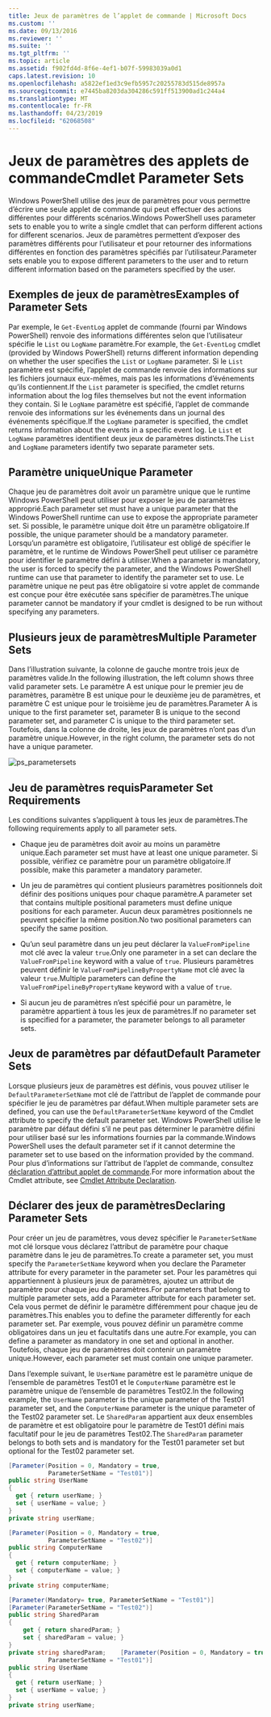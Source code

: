 ```yaml
---
title: Jeux de paramètres de l’applet de commande | Microsoft Docs
ms.custom: ''
ms.date: 09/13/2016
ms.reviewer: ''
ms.suite: ''
ms.tgt_pltfrm: ''
ms.topic: article
ms.assetid: f902fd4d-8f6e-4ef1-b07f-59983039a0d1
caps.latest.revision: 10
ms.openlocfilehash: a5822ef1ed3c9efb5957c20255783d515de8957a
ms.sourcegitcommit: e7445ba8203da304286c591ff513900ad1c244a4
ms.translationtype: MT
ms.contentlocale: fr-FR
ms.lasthandoff: 04/23/2019
ms.locfileid: "62068508"
---
```

# <a name="cmdlet-parameter-sets"></a><span data-ttu-id="9fd65-102">Jeux de paramètres des applets de commande</span><span class="sxs-lookup"><span data-stu-id="9fd65-102">Cmdlet Parameter Sets</span></span>

<span data-ttu-id="9fd65-103">Windows PowerShell utilise des jeux de paramètres pour vous permettre d’écrire une seule applet de commande qui peut effectuer des actions différentes pour différents scénarios.</span><span class="sxs-lookup"><span data-stu-id="9fd65-103">Windows PowerShell uses parameter sets to enable you to write a single cmdlet that can perform different actions for different scenarios.</span></span> <span data-ttu-id="9fd65-104">Jeux de paramètres permettent d’exposer des paramètres différents pour l’utilisateur et pour retourner des informations différentes en fonction des paramètres spécifiés par l’utilisateur.</span><span class="sxs-lookup"><span data-stu-id="9fd65-104">Parameter sets enable you to expose different parameters to the user and to return different information based on the parameters specified by the user.</span></span>

## <a name="examples-of-parameter-sets"></a><span data-ttu-id="9fd65-105">Exemples de jeux de paramètres</span><span class="sxs-lookup"><span data-stu-id="9fd65-105">Examples of Parameter Sets</span></span>

<span data-ttu-id="9fd65-106">Par exemple, le `Get-EventLog` applet de commande (fourni par Windows PowerShell) renvoie des informations différentes selon que l’utilisateur spécifie le `List` ou `LogName` paramètre.</span><span class="sxs-lookup"><span data-stu-id="9fd65-106">For example, the `Get-EventLog` cmdlet (provided by Windows PowerShell) returns different information depending on whether the user specifies the `List` or `LogName` parameter.</span></span> <span data-ttu-id="9fd65-107">Si le `List` paramètre est spécifié, l’applet de commande renvoie des informations sur les fichiers journaux eux-mêmes, mais pas les informations d’événements qu’ils contiennent.</span><span class="sxs-lookup"><span data-stu-id="9fd65-107">If the `List` parameter is specified, the cmdlet returns information about the log files themselves but not the event information they contain.</span></span> <span data-ttu-id="9fd65-108">Si le `LogName` paramètre est spécifié, l’applet de commande renvoie des informations sur les événements dans un journal des événements spécifique.</span><span class="sxs-lookup"><span data-stu-id="9fd65-108">If the `LogName` parameter is specified, the cmdlet returns information about the events in a specific event log.</span></span> <span data-ttu-id="9fd65-109">Le `List` et `LogName` paramètres identifient deux jeux de paramètres distincts.</span><span class="sxs-lookup"><span data-stu-id="9fd65-109">The `List` and `LogName` parameters identify two separate parameter sets.</span></span>

## <a name="unique-parameter"></a><span data-ttu-id="9fd65-110">Paramètre unique</span><span class="sxs-lookup"><span data-stu-id="9fd65-110">Unique Parameter</span></span>

<span data-ttu-id="9fd65-111">Chaque jeu de paramètres doit avoir un paramètre unique que le runtime Windows PowerShell peut utiliser pour exposer le jeu de paramètres approprié.</span><span class="sxs-lookup"><span data-stu-id="9fd65-111">Each parameter set must have a unique parameter that the Windows PowerShell runtime can use to expose the appropriate parameter set.</span></span> <span data-ttu-id="9fd65-112">Si possible, le paramètre unique doit être un paramètre obligatoire.</span><span class="sxs-lookup"><span data-stu-id="9fd65-112">If possible, the unique parameter should be a mandatory parameter.</span></span> <span data-ttu-id="9fd65-113">Lorsqu’un paramètre est obligatoire, l’utilisateur est obligé de spécifier le paramètre, et le runtime de Windows PowerShell peut utiliser ce paramètre pour identifier le paramètre défini à utiliser.</span><span class="sxs-lookup"><span data-stu-id="9fd65-113">When a parameter is mandatory, the user is forced to specify the parameter, and the Windows PowerShell runtime can use that parameter to identify the parameter set to use.</span></span> <span data-ttu-id="9fd65-114">Le paramètre unique ne peut pas être obligatoire si votre applet de commande est conçue pour être exécutée sans spécifier de paramètres.</span><span class="sxs-lookup"><span data-stu-id="9fd65-114">The unique parameter cannot be mandatory if your cmdlet is designed to be run without specifying any parameters.</span></span>

## <a name="multiple-parameter-sets"></a><span data-ttu-id="9fd65-115">Plusieurs jeux de paramètres</span><span class="sxs-lookup"><span data-stu-id="9fd65-115">Multiple Parameter Sets</span></span>

<span data-ttu-id="9fd65-116">Dans l’illustration suivante, la colonne de gauche montre trois jeux de paramètres valide.</span><span class="sxs-lookup"><span data-stu-id="9fd65-116">In the following illustration, the left column shows three valid parameter sets.</span></span> <span data-ttu-id="9fd65-117">Le paramètre A est unique pour le premier jeu de paramètres, paramètre B est unique pour le deuxième jeu de paramètres, et paramètre C est unique pour le troisième jeu de paramètres.</span><span class="sxs-lookup"><span data-stu-id="9fd65-117">Parameter A is unique to the first parameter set, parameter B is unique to the second parameter set, and parameter C is unique to the third parameter set.</span></span> <span data-ttu-id="9fd65-118">Toutefois, dans la colonne de droite, les jeux de paramètres n’ont pas d’un paramètre unique.</span><span class="sxs-lookup"><span data-stu-id="9fd65-118">However, in the right column, the parameter sets do not have a unique parameter.</span></span>

![ps_parametersets](../media/ps-parametersets.gif)

## <a name="parameter-set-requirements"></a><span data-ttu-id="9fd65-120">Jeu de paramètres requis</span><span class="sxs-lookup"><span data-stu-id="9fd65-120">Parameter Set Requirements</span></span>

<span data-ttu-id="9fd65-121">Les conditions suivantes s’appliquent à tous les jeux de paramètres.</span><span class="sxs-lookup"><span data-stu-id="9fd65-121">The following requirements apply to all parameter sets.</span></span>

- <span data-ttu-id="9fd65-122">Chaque jeu de paramètres doit avoir au moins un paramètre unique.</span><span class="sxs-lookup"><span data-stu-id="9fd65-122">Each parameter set must have at least one unique parameter.</span></span> <span data-ttu-id="9fd65-123">Si possible, vérifiez ce paramètre pour un paramètre obligatoire.</span><span class="sxs-lookup"><span data-stu-id="9fd65-123">If possible, make this parameter a mandatory parameter.</span></span>

- <span data-ttu-id="9fd65-124">Un jeu de paramètres qui contient plusieurs paramètres positionnels doit définir des positions uniques pour chaque paramètre.</span><span class="sxs-lookup"><span data-stu-id="9fd65-124">A parameter set that contains multiple positional parameters must define unique positions for each parameter.</span></span> <span data-ttu-id="9fd65-125">Aucun deux paramètres positionnels ne peuvent spécifier la même position.</span><span class="sxs-lookup"><span data-stu-id="9fd65-125">No two positional parameters can specify the same position.</span></span>

- <span data-ttu-id="9fd65-126">Qu’un seul paramètre dans un jeu peut déclarer la `ValueFromPipeline` mot clé avec la valeur `true`.</span><span class="sxs-lookup"><span data-stu-id="9fd65-126">Only one parameter in a set can declare the `ValueFromPipeline` keyword with a value of `true`.</span></span> <span data-ttu-id="9fd65-127">Plusieurs paramètres peuvent définir le `ValueFromPipelineByPropertyName` mot clé avec la valeur `true`.</span><span class="sxs-lookup"><span data-stu-id="9fd65-127">Multiple parameters can define the `ValueFromPipelineByPropertyName` keyword with a value of `true`.</span></span>

- <span data-ttu-id="9fd65-128">Si aucun jeu de paramètres n’est spécifié pour un paramètre, le paramètre appartient à tous les jeux de paramètres.</span><span class="sxs-lookup"><span data-stu-id="9fd65-128">If no parameter set is specified for a parameter, the parameter belongs to all parameter sets.</span></span>

## <a name="default-parameter-sets"></a><span data-ttu-id="9fd65-129">Jeux de paramètres par défaut</span><span class="sxs-lookup"><span data-stu-id="9fd65-129">Default Parameter Sets</span></span>

<span data-ttu-id="9fd65-130">Lorsque plusieurs jeux de paramètres est définis, vous pouvez utiliser le `DefaultParameterSetName` mot clé de l’attribut de l’applet de commande pour spécifier le jeu de paramètres par défaut.</span><span class="sxs-lookup"><span data-stu-id="9fd65-130">When multiple parameter sets are defined, you can use the `DefaultParameterSetName` keyword of the Cmdlet attribute to specify the default parameter set.</span></span> <span data-ttu-id="9fd65-131">Windows PowerShell utilise le paramètre par défaut défini s’il ne peut pas déterminer le paramètre défini pour utiliser basé sur les informations fournies par la commande.</span><span class="sxs-lookup"><span data-stu-id="9fd65-131">Windows PowerShell uses the default parameter set if it cannot determine the parameter set to use based on the information provided by the command.</span></span> <span data-ttu-id="9fd65-132">Pour plus d’informations sur l’attribut de l’applet de commande, consultez [déclaration d’attribut applet de commande](./cmdlet-attribute-declaration.md).</span><span class="sxs-lookup"><span data-stu-id="9fd65-132">For more information about the Cmdlet attribute, see [Cmdlet Attribute Declaration](./cmdlet-attribute-declaration.md).</span></span>

## <a name="declaring-parameter-sets"></a><span data-ttu-id="9fd65-133">Déclarer des jeux de paramètres</span><span class="sxs-lookup"><span data-stu-id="9fd65-133">Declaring Parameter Sets</span></span>

<span data-ttu-id="9fd65-134">Pour créer un jeu de paramètres, vous devez spécifier le `ParameterSetName` mot clé lorsque vous déclarez l’attribut de paramètre pour chaque paramètre dans le jeu de paramètres.</span><span class="sxs-lookup"><span data-stu-id="9fd65-134">To create a parameter set, you must specify the `ParameterSetName` keyword when you declare the Parameter attribute for every parameter in the parameter set.</span></span> <span data-ttu-id="9fd65-135">Pour les paramètres qui appartiennent à plusieurs jeux de paramètres, ajoutez un attribut de paramètre pour chaque jeu de paramètres.</span><span class="sxs-lookup"><span data-stu-id="9fd65-135">For parameters that belong to multiple parameter sets, add a Parameter attribute for each parameter set.</span></span> <span data-ttu-id="9fd65-136">Cela vous permet de définir le paramètre différemment pour chaque jeu de paramètres.</span><span class="sxs-lookup"><span data-stu-id="9fd65-136">This enables you to define the parameter differently for each parameter set.</span></span> <span data-ttu-id="9fd65-137">Par exemple, vous pouvez définir un paramètre comme obligatoires dans un jeu et facultatifs dans une autre.</span><span class="sxs-lookup"><span data-stu-id="9fd65-137">For example, you can define a parameter as mandatory in one set and optional in another.</span></span> <span data-ttu-id="9fd65-138">Toutefois, chaque jeu de paramètres doit contenir un paramètre unique.</span><span class="sxs-lookup"><span data-stu-id="9fd65-138">However, each parameter set must contain one unique parameter.</span></span>

<span data-ttu-id="9fd65-139">Dans l’exemple suivant, le `UserName` paramètre est le paramètre unique de l’ensemble de paramètres Test01 et le `ComputerName` paramètre est le paramètre unique de l’ensemble de paramètres Test02.</span><span class="sxs-lookup"><span data-stu-id="9fd65-139">In the following example, the `UserName` parameter is the unique parameter of the Test01 parameter set, and the `ComputerName` parameter is the unique parameter of the Test02 parameter set.</span></span> <span data-ttu-id="9fd65-140">Le `SharedParam` appartient aux deux ensembles de paramètre et est obligatoire pour le paramètre de Test01 défini mais facultatif pour le jeu de paramètres Test02.</span><span class="sxs-lookup"><span data-stu-id="9fd65-140">The `SharedParam` parameter belongs to both sets and is mandatory for the Test01 parameter set but optional for the Test02 parameter set.</span></span>

```csharp
[Parameter(Position = 0, Mandatory = true,
           ParameterSetName = "Test01")]
public string UserName
{
  get { return userName; }
  set { userName = value; }
}
private string userName;

[Parameter(Position = 0, Mandatory = true,
           ParameterSetName = "Test02")]
public string ComputerName
{
  get { return computerName; }
  set { computerName = value; }
}
private string computerName;

[Parameter(Mandatory= true, ParameterSetName = "Test01")]
[Parameter(ParameterSetName = "Test02")]
public string SharedParam
{
    get { return sharedParam; }
    set { sharedParam = value; }
}
private string sharedParam;    [Parameter(Position = 0, Mandatory = true,
           ParameterSetName = "Test01")]
public string UserName
{
  get { return userName; }
  set { userName = value; }
}
private string userName;
```